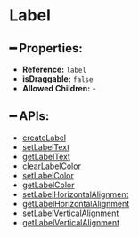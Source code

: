 # Label

## ━ Properties:

* **Reference:** `label`
* **isDraggable:** `false`
* **Allowed Children:** -

## ━ APIs:

* [createLabel](createlabel.md)
* [setLabelText](setlabeltext.md)
* [getLabelText](getlabeltext.md)
* [clearLabelColor](clearlabelcolor.md)
* [setLabelColor](setlabelcolor.md)
* [getLabelColor](getlabelcolor.md)
* [setLabelHorizontalAlignment](setlabelhorizontalalignment.md)
* [getLabelHorizontalAlignment](getlabelhorizontalalignment.md)
* [setLabelVerticalAlignment](setlabelverticalalignment.md)
* [getLabelVerticalAlignment](getlabelverticalalignment.md)

